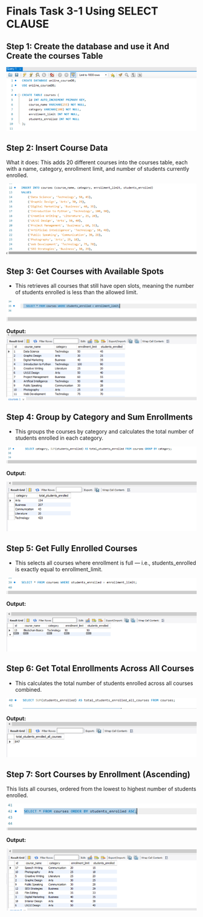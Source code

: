 # Finals Task 3-1 Using SELECT CLAUSE

## Step 1: Create the database and use it And Create the courses Table

<img src="task 3.1 1st.PNG"> 

## Step 2:  Insert Course Data
What it does:
This adds 20 different courses into the courses table, each with a name, category, enrollment limit, and number of students currently enrolled.

<img src="A2.PNG"> 


## Step 3: Get Courses with Available Spots
- This retrieves all courses that still have open slots, meaning the number of students enrolled is less than the allowed limit.

<img src="B1.PNG"> 

**Output:**
<img src="B2.PNG"> 

## Step 4: Group by Category and Sum Enrollments
- This groups the courses by category and calculates the total number of students enrolled in each category.

<img src="C1.PNG"> 

**Output:**

<img src="C.1.0.PNG"> 


## Step 5: Get Fully Enrolled Courses
- This selects all courses where enrollment is full — i.e., students_enrolled is exactly equal to enrollment_limit.
<img src="D1.PNG">

**Output:**

<img src="D1.0.PNG"> 


## Step 6: Get Total Enrollments Across All Courses
- This calculates the total number of students enrolled across all courses combined.

<img src="E1.PNG"> 

**Output:**
<img src="E1.0.PNG"> 


## Step 7: Sort Courses by Enrollment (Ascending)
This lists all courses, ordered from the lowest to highest number of students enrolled.


<img src="F1.PNG"> 


**Output:**

<img src="F1.0.PNG"> 




